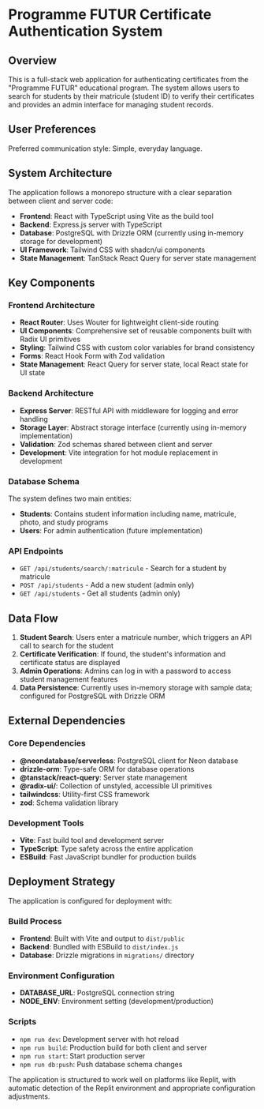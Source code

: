 # Programme FUTUR Certificate Authentication System

## Overview

This is a full-stack web application for authenticating certificates from the "Programme FUTUR" educational program. The system allows users to search for students by their matricule (student ID) to verify their certificates and provides an admin interface for managing student records.

## User Preferences

Preferred communication style: Simple, everyday language.

## System Architecture

The application follows a monorepo structure with a clear separation between client and server code:

- **Frontend**: React with TypeScript using Vite as the build tool
- **Backend**: Express.js server with TypeScript
- **Database**: PostgreSQL with Drizzle ORM (currently using in-memory storage for development)
- **UI Framework**: Tailwind CSS with shadcn/ui components
- **State Management**: TanStack React Query for server state management

## Key Components

### Frontend Architecture
- **React Router**: Uses Wouter for lightweight client-side routing
- **UI Components**: Comprehensive set of reusable components built with Radix UI primitives
- **Styling**: Tailwind CSS with custom color variables for brand consistency
- **Forms**: React Hook Form with Zod validation
- **State Management**: React Query for server state, local React state for UI state

### Backend Architecture
- **Express Server**: RESTful API with middleware for logging and error handling
- **Storage Layer**: Abstract storage interface (currently using in-memory implementation)
- **Validation**: Zod schemas shared between client and server
- **Development**: Vite integration for hot module replacement in development

### Database Schema
The system defines two main entities:
- **Students**: Contains student information including name, matricule, photo, and study programs
- **Users**: For admin authentication (future implementation)

### API Endpoints
- `GET /api/students/search/:matricule` - Search for a student by matricule
- `POST /api/students` - Add a new student (admin only)
- `GET /api/students` - Get all students (admin only)

## Data Flow

1. **Student Search**: Users enter a matricule number, which triggers an API call to search for the student
2. **Certificate Verification**: If found, the student's information and certificate status are displayed
3. **Admin Operations**: Admins can log in with a password to access student management features
4. **Data Persistence**: Currently uses in-memory storage with sample data; configured for PostgreSQL with Drizzle ORM

## External Dependencies

### Core Dependencies
- **@neondatabase/serverless**: PostgreSQL client for Neon database
- **drizzle-orm**: Type-safe ORM for database operations
- **@tanstack/react-query**: Server state management
- **@radix-ui/**: Collection of unstyled, accessible UI primitives
- **tailwindcss**: Utility-first CSS framework
- **zod**: Schema validation library

### Development Tools
- **Vite**: Fast build tool and development server
- **TypeScript**: Type safety across the entire application
- **ESBuild**: Fast JavaScript bundler for production builds

## Deployment Strategy

The application is configured for deployment with:

### Build Process
- **Frontend**: Built with Vite and output to `dist/public`
- **Backend**: Bundled with ESBuild to `dist/index.js`
- **Database**: Drizzle migrations in `migrations/` directory

### Environment Configuration
- **DATABASE_URL**: PostgreSQL connection string
- **NODE_ENV**: Environment setting (development/production)

### Scripts
- `npm run dev`: Development server with hot reload
- `npm run build`: Production build for both client and server
- `npm run start`: Start production server
- `npm run db:push`: Push database schema changes

The application is structured to work well on platforms like Replit, with automatic detection of the Replit environment and appropriate configuration adjustments.